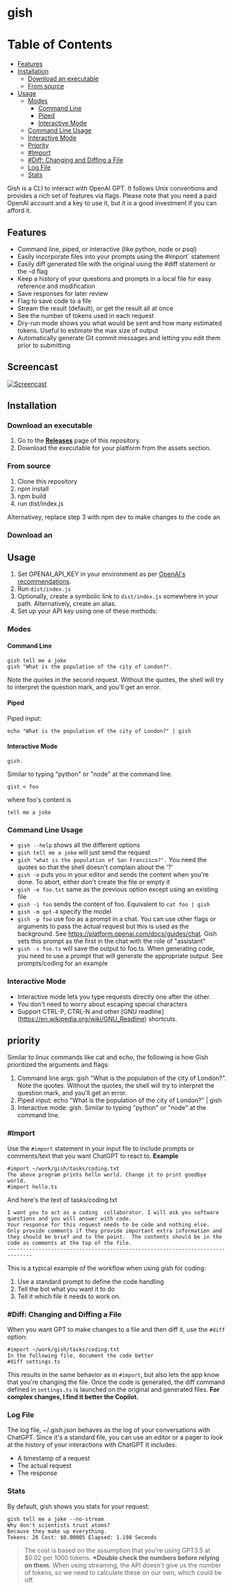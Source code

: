 # gish

# Table of Contents

- [Features](#features)
- [Installation](#installation)
  - [Download an executable](download-an-executable)
  - [From source](#from-source)
- [Usage](#usage)
  - [Modes](#modes)
    - [Command Line](#command-line)
    - [Piped](#piped)
    - [Interactive Mode](#interactive-mode)
  - [Command Line Usage](#command-line-usage)
  - [Interactive Mode](#interactive-mode-1)
  - [Priority](#priority)
  - [#Import](#import)
  - [#Diff: Changing and Diffing a File](#diff-changing-and-diffing-a-file)
  - [Log File](#log-file)
  - [Stats](#stats)

Gish is a CLI to interact with OpenAI GPT. It follows Unix conventions and provides a rich set of features via flags. Please note that you need a paid OpenAI account and a key to use it, but it is a good investment if you can afford it.

## Features

- Command line, piped, or interactive (like python, node or psql)
- Easily incorporate files into your prompts using the #import` statement
- Easily diff generated file with the original using the #diff statement or the -d flag
- Keep a history of your questions and prompts in a local file for easy reference and modification
- Save responses for later review
- Flag to save code to a file
- Stream the result (default), or get the result all at once
- See the number of tokens used in each request
- Dry-run mode shows you what would be sent and how many estimated tokens. Useful to estimate the max size of output
- Automatically generate Git commit messages and letting you edit them prior to submitting

## Screencast

[![Screencast](https://asciinema.org/a/570434.png)](https://asciinema.org/a/570434)

## Installation

### Download an executable

1. Go to the [**Releases**](https://github.com/drorm/gish/releases) page of this repository.
2. Download the executable for your platform from the assets section.

### From source

1. Clone this repository
2. npm install
3. npm build
4. run dist/index.js

Alternativey, replace step 3 with npm dev to make changes to the code an

### Download an

## Usage

1. Set OPENAI_API_KEY in your environment as per [OpenAI's recommendations](https://help.openai.com/en/articles/5112595-best-practices-for-api-key-safety).
2. Run `dist/index.js`
3. Optionally, create a symbolic link to `dist/index.js` somewhere in your path. Alternatively, create an alias.
4. Set up your API key using one of these methods:

### Modes

#### Command Line

```
gish tell me a joke
gish "What is the population of the city of London?".
```

Note the quotes in the second request. Without the quotes, the shell will try to interpret the question mark, and you'll get an error.

#### Piped

Piped input:

```
echo "What is the population of the city of London?" | gish
```

#### Interactive Mode

```
gish.
```

Similar to typing "python" or "node" at the command line.

```
gist < foo
```

where foo's content is

```
tell me a joke
```

### Command Line Usage

- `gish --help` shows all the different options
- `gish tell me a joke` will just send the request
- `gish "what is the population of San Francisco?".` You need the quotes so that the shell doesn't complain about the '?'
- `gish -e` puts you in your editor and sends the content when you're done. To abort, either don't create the file or empty it
- `gish -e foo.txt` same as the previous option except using an existing file
- `gish -i foo` sends the content of foo. Equivalent to `cat foo | gish`
- `gish -m gpt-4` specify the model
- `gish -p foo` use foo as a prompt in a chat. You can use other flags or arguments to pass the actual request but this is used as the background. See https://platform.openai.com/docs/guides/chat. Gish sets this prompt as the first in the chat with the role of "assistant"
- `gish -s foo.ts` will save the output to foo.ts. When generating code, you need to use a prompt that will generate the appropriate output. See prompts/coding for an example

### Interactive Mode

- Interactive mode lets you type requests directly one after the other.
- You don't need to worry about escaping special characters
- Support CTRL-P, CTRL-N and other [GNU readline] (https://en.wikipedia.org/wiki/GNU_Readline) shortcuts.

## priority

Similar to linux commands like cat and echo, the following is how Gish prioritized the arguments and flags:

1. Command line args: gish "What is the population of the city of London?". Note the quotes. Without the quotes, the shell will try to interpret the question mark, and you'll get an error.
2. Piped input: echo "What is the population of the city of London?" | gish
3. Interactive mode: gish. Similar to typing "python" or "node" at the command line.

### #Import

Use the `#import` statement in your input file to include prompts or comments/text that you want ChatGPT to react to.
**Example**

```
#import ~/work/gish/tasks/coding.txt
The above program prints hello world. Change it to print goodbye world.
#import hello.ts
```

And here's the text of tasks/coding.txt
```
I want you to act as a coding  collaborator. I will ask you software questions and you will answer with code. 
Your response for this request needs to be code and nothing else. 
Only provide comments if they provide important extra information and they should be brief and to the point.  The contents should be in the code as comments at the top of the file.
------------------------------------------------------------------------------
```
This is a typical example of the workflow when using gish for coding:

1. Use a standard prompt to define the code handling
2. Tell the bot what you want it to do
3. Tell it which file it needs to work on.


### #Diff: Changing and Diffing a File

When you want GPT to make changes to a file and then diff it, use the `#diff` option:

```
#import ~/work/gish/tasks/coding.txt
In the following file, document the code better
#diff settings.ts
```

This results in the same behavior as in `#import`, but also lets the app know that you're changing the file. Once the code is generated, the diff command defined in `settings.ts` is launched on the original and generated files.
**For complex changes, I find it better the Copilot.**
### Log File

The log file, ~/.gish.json behaves as the log of your conversations with ChatGPT. Since it's a standard file, you can use an editor or a pager to look at the history of your interactions with ChatGPT
It includes:

- A timestamp of a request
- The actual request
- The response

### Stats

By default, gish shows you stats for your request:

```
gish tell me a joke --no-stream
Why don't scientists trust atoms?
Because they make up everything.
Tokens: 26 Cost: $0.00005 Elapsed: 1.198 Seconds
```

> The cost is based on the assumption that you're using GPT3.5 at $0.02 per 1000 tokens.
> **\*Double check the numbers before relying on them.**
> When using streaming, the API doesn't give us the number of tokens, so we need to calculate these on our own, which could be off.
